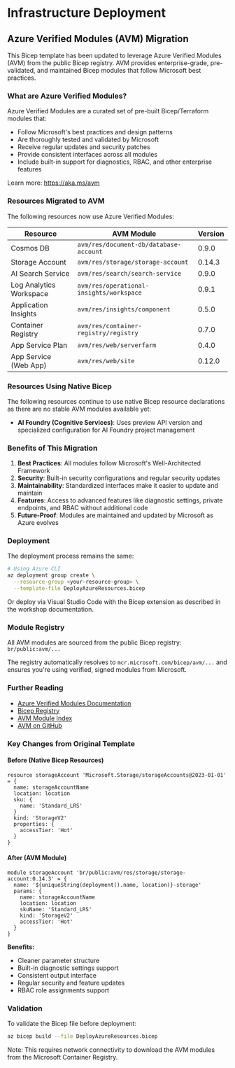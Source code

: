 # Infrastructure Deployment

## Azure Verified Modules (AVM) Migration

This Bicep template has been updated to leverage Azure Verified Modules (AVM) from the public Bicep registry. AVM provides enterprise-grade, pre-validated, and maintained Bicep modules that follow Microsoft best practices.

### What are Azure Verified Modules?

Azure Verified Modules are a curated set of pre-built Bicep/Terraform modules that:
- Follow Microsoft's best practices and design patterns
- Are thoroughly tested and validated by Microsoft
- Receive regular updates and security patches
- Provide consistent interfaces across all modules
- Include built-in support for diagnostics, RBAC, and other enterprise features

Learn more: https://aka.ms/avm

### Resources Migrated to AVM

The following resources now use Azure Verified Modules:

| Resource | AVM Module | Version |
|----------|-----------|---------|
| Cosmos DB | `avm/res/document-db/database-account` | 0.9.0 |
| Storage Account | `avm/res/storage/storage-account` | 0.14.3 |
| AI Search Service | `avm/res/search/search-service` | 0.9.0 |
| Log Analytics Workspace | `avm/res/operational-insights/workspace` | 0.9.1 |
| Application Insights | `avm/res/insights/component` | 0.5.0 |
| Container Registry | `avm/res/container-registry/registry` | 0.7.0 |
| App Service Plan | `avm/res/web/serverfarm` | 0.4.0 |
| App Service (Web App) | `avm/res/web/site` | 0.12.0 |

### Resources Using Native Bicep

The following resources continue to use native Bicep resource declarations as there are no stable AVM modules available yet:

- **AI Foundry (Cognitive Services)**: Uses preview API version and specialized configuration for AI Foundry project management

### Benefits of This Migration

1. **Best Practices**: All modules follow Microsoft's Well-Architected Framework
2. **Security**: Built-in security configurations and regular security updates
3. **Maintainability**: Standardized interfaces make it easier to update and maintain
4. **Features**: Access to advanced features like diagnostic settings, private endpoints, and RBAC without additional code
5. **Future-Proof**: Modules are maintained and updated by Microsoft as Azure evolves

### Deployment

The deployment process remains the same:

```bash
# Using Azure CLI
az deployment group create \
  --resource-group <your-resource-group> \
  --template-file DeployAzureResources.bicep
```

Or deploy via Visual Studio Code with the Bicep extension as described in the workshop documentation.

### Module Registry

All AVM modules are sourced from the public Bicep registry: `br/public:avm/...`

The registry automatically resolves to `mcr.microsoft.com/bicep/avm/...` and ensures you're using verified, signed modules from Microsoft.

### Further Reading

- [Azure Verified Modules Documentation](https://aka.ms/avm)
- [Bicep Registry](https://aka.ms/bicep/registry)
- [AVM Module Index](https://azure.github.io/Azure-Verified-Modules/)
- [AVM on GitHub](https://github.com/Azure/bicep-registry-modules)

### Key Changes from Original Template

#### Before (Native Bicep Resources)
```bicep
resource storageAccount 'Microsoft.Storage/storageAccounts@2023-01-01' = {
  name: storageAccountName
  location: location
  sku: {
    name: 'Standard_LRS'
  }
  kind: 'StorageV2'
  properties: {
    accessTier: 'Hot'
  }
}
```

#### After (AVM Module)
```bicep
module storageAccount 'br/public:avm/res/storage/storage-account:0.14.3' = {
  name: '${uniqueString(deployment().name, location)}-storage'
  params: {
    name: storageAccountName
    location: location
    skuName: 'Standard_LRS'
    kind: 'StorageV2'
    accessTier: 'Hot'
  }
}
```

**Benefits:**
- Cleaner parameter structure
- Built-in diagnostic settings support
- Consistent output interface
- Regular security and feature updates
- RBAC role assignments support

### Validation

To validate the Bicep file before deployment:

```bash
az bicep build --file DeployAzureResources.bicep
```

Note: This requires network connectivity to download the AVM modules from the Microsoft Container Registry.
